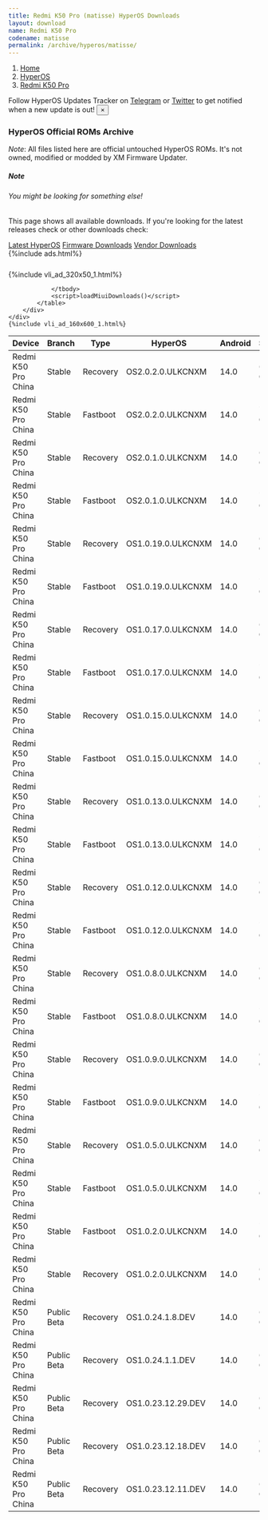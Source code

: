 ```yaml
---
title: Redmi K50 Pro (matisse) HyperOS Downloads
layout: download
name: Redmi K50 Pro
codename: matisse
permalink: /archive/hyperos/matisse/
---
```

<nav aria-label="breadcrumb">
    <ol class="breadcrumb">
        <li class="breadcrumb-item"><a href="/">Home</a></li>
        <li class="breadcrumb-item"><a href="/hyperos/">HyperOS</a></li>
        <li class="breadcrumb-item active" aria-current="page"><a href="/hyperos/matisse/">Redmi K50 Pro</a></li>
    </ol>
</nav>
<div class="alert alert-primary alert-dismissible fade show" role="alert">
    Follow HyperOS Updates Tracker on <a href="https://t.me/MIUIUpdatesTracker" class="alert-link">Telegram</a>
     or <a href="https://twitter.com/MiFwUpdater" class="alert-link">Twitter</a> to get notified when a new update is out!
    <button type="button" class="close" data-dismiss="alert" aria-label="Close">
        <span aria-hidden="true">&times;</span>
    </button>
</div>

### HyperOS Official ROMs Archive
*Note*: All files listed here are official untouched HyperOS ROMs. It's not owned, modified or modded by XM Firmware Updater.
<div class="card">
  <div class="card-body">
    <h5 class="card-title">Note</h5>
    <h6 class="card-subtitle mb-2 text-muted">You might be looking for something else!</h6>
    <p class="card-text">This page shows all available downloads.
     If you're looking for the latest releases check or other downloads check:</p>
    <a href="/hyperos/matisse/" class="card-link">Latest HyperOS</a>
    <a href="/firmware/matisse/" class="card-link">Firmware Downloads</a>
    <a href="/vendor/matisse/" class="card-link">Vendor Downloads</a>
  </div>
</div>
{%include ads.html%}
<div class="row justify-content-center">
    <div class="col-10">
        <div class="table-responsive-md" style="margin-top: 25px;">
            {%include vli_ad_320x50_1.html%}
            <table id="miui" class="display dt-responsive nowrap compact table table-striped table-hover table-sm">
                <thead class="thead-dark">
                    <tr>
                        <th data-ref="device">Device</th>
                        <th data-ref="branch">Branch</th>
                        <th data-ref="type">Type</th>
                        <th data-ref="miui">HyperOS</th>
                        <th data-ref="android">Android</th>
                        <th data-ref="size">Size</th>
                        <th data-ref="size">Date</th>
                        <th data-ref="link">Link</th>
                    </tr>
                </thead>
                <tbody>
                <tr><td>Redmi K50 Pro China</td><td>Stable</td><td>Recovery</td><td>OS2.0.2.0.ULKCNXM</td><td>14.0</td><td>6.2 GB</td><td>2025-04-08</td><td><a href="/hyperos/matisse/stable/OS2.0.2.0.ULKCNXM/">Download</a></td></tr>
<tr><td>Redmi K50 Pro China</td><td>Stable</td><td>Fastboot</td><td>OS2.0.2.0.ULKCNXM</td><td>14.0</td><td>7.4 GB</td><td>2025-04-01</td><td><a href="/hyperos/matisse/stable/OS2.0.2.0.ULKCNXM/">Download</a></td></tr>
<tr><td>Redmi K50 Pro China</td><td>Stable</td><td>Recovery</td><td>OS2.0.1.0.ULKCNXM</td><td>14.0</td><td>6.2 GB</td><td>2025-03-24</td><td><a href="/hyperos/matisse/stable/OS2.0.1.0.ULKCNXM/">Download</a></td></tr>
<tr><td>Redmi K50 Pro China</td><td>Stable</td><td>Fastboot</td><td>OS2.0.1.0.ULKCNXM</td><td>14.0</td><td>7.4 GB</td><td>2025-03-03</td><td><a href="/hyperos/matisse/stable/OS2.0.1.0.ULKCNXM/">Download</a></td></tr>
<tr><td>Redmi K50 Pro China</td><td>Stable</td><td>Recovery</td><td>OS1.0.19.0.ULKCNXM</td><td>14.0</td><td>6.0 GB</td><td>2025-02-12</td><td><a href="/hyperos/matisse/stable/OS1.0.19.0.ULKCNXM/">Download</a></td></tr>
<tr><td>Redmi K50 Pro China</td><td>Stable</td><td>Fastboot</td><td>OS1.0.19.0.ULKCNXM</td><td>14.0</td><td>7.2 GB</td><td>2025-02-08</td><td><a href="/hyperos/matisse/stable/OS1.0.19.0.ULKCNXM/">Download</a></td></tr>
<tr><td>Redmi K50 Pro China</td><td>Stable</td><td>Recovery</td><td>OS1.0.17.0.ULKCNXM</td><td>14.0</td><td>6.0 GB</td><td>2025-01-02</td><td><a href="/hyperos/matisse/stable/OS1.0.17.0.ULKCNXM/">Download</a></td></tr>
<tr><td>Redmi K50 Pro China</td><td>Stable</td><td>Fastboot</td><td>OS1.0.17.0.ULKCNXM</td><td>14.0</td><td>7.2 GB</td><td>2024-12-23</td><td><a href="/hyperos/matisse/stable/OS1.0.17.0.ULKCNXM/">Download</a></td></tr>
<tr><td>Redmi K50 Pro China</td><td>Stable</td><td>Recovery</td><td>OS1.0.15.0.ULKCNXM</td><td>14.0</td><td>6.0 GB</td><td>2024-12-12</td><td><a href="/hyperos/matisse/stable/OS1.0.15.0.ULKCNXM/">Download</a></td></tr>
<tr><td>Redmi K50 Pro China</td><td>Stable</td><td>Fastboot</td><td>OS1.0.15.0.ULKCNXM</td><td>14.0</td><td>7.2 GB</td><td>2024-12-05</td><td><a href="/hyperos/matisse/stable/OS1.0.15.0.ULKCNXM/">Download</a></td></tr>
<tr><td>Redmi K50 Pro China</td><td>Stable</td><td>Recovery</td><td>OS1.0.13.0.ULKCNXM</td><td>14.0</td><td>6.0 GB</td><td>2024-11-08</td><td><a href="/hyperos/matisse/stable/OS1.0.13.0.ULKCNXM/">Download</a></td></tr>
<tr><td>Redmi K50 Pro China</td><td>Stable</td><td>Fastboot</td><td>OS1.0.13.0.ULKCNXM</td><td>14.0</td><td>7.2 GB</td><td>2024-10-25</td><td><a href="/hyperos/matisse/stable/OS1.0.13.0.ULKCNXM/">Download</a></td></tr>
<tr><td>Redmi K50 Pro China</td><td>Stable</td><td>Recovery</td><td>OS1.0.12.0.ULKCNXM</td><td>14.0</td><td>6.0 GB</td><td>2024-10-12</td><td><a href="/hyperos/matisse/stable/OS1.0.12.0.ULKCNXM/">Download</a></td></tr>
<tr><td>Redmi K50 Pro China</td><td>Stable</td><td>Fastboot</td><td>OS1.0.12.0.ULKCNXM</td><td>14.0</td><td>7.2 GB</td><td>2024-10-10</td><td><a href="/hyperos/matisse/stable/OS1.0.12.0.ULKCNXM/">Download</a></td></tr>
<tr><td>Redmi K50 Pro China</td><td>Stable</td><td>Recovery</td><td>OS1.0.8.0.ULKCNXM</td><td>14.0</td><td>6.0 GB</td><td>2024-08-14</td><td><a href="/hyperos/matisse/stable/OS1.0.8.0.ULKCNXM/">Download</a></td></tr>
<tr><td>Redmi K50 Pro China</td><td>Stable</td><td>Fastboot</td><td>OS1.0.8.0.ULKCNXM</td><td>14.0</td><td>7.2 GB</td><td>2024-08-05</td><td><a href="/hyperos/matisse/stable/OS1.0.8.0.ULKCNXM/">Download</a></td></tr>
<tr><td>Redmi K50 Pro China</td><td>Stable</td><td>Recovery</td><td>OS1.0.9.0.ULKCNXM</td><td>14.0</td><td>6.0 GB</td><td>2024-08-29</td><td><a href="/hyperos/matisse/stable/OS1.0.9.0.ULKCNXM/">Download</a></td></tr>
<tr><td>Redmi K50 Pro China</td><td>Stable</td><td>Fastboot</td><td>OS1.0.9.0.ULKCNXM</td><td>14.0</td><td>7.2 GB</td><td>2024-08-19</td><td><a href="/hyperos/matisse/stable/OS1.0.9.0.ULKCNXM/">Download</a></td></tr>
<tr><td>Redmi K50 Pro China</td><td>Stable</td><td>Recovery</td><td>OS1.0.5.0.ULKCNXM</td><td>14.0</td><td>6.0 GB</td><td>2024-06-18</td><td><a href="/hyperos/matisse/stable/OS1.0.5.0.ULKCNXM/">Download</a></td></tr>
<tr><td>Redmi K50 Pro China</td><td>Stable</td><td>Fastboot</td><td>OS1.0.5.0.ULKCNXM</td><td>14.0</td><td>7.2 GB</td><td>2024-05-31</td><td><a href="/hyperos/matisse/stable/OS1.0.5.0.ULKCNXM/">Download</a></td></tr>
<tr><td>Redmi K50 Pro China</td><td>Stable</td><td>Fastboot</td><td>OS1.0.2.0.ULKCNXM</td><td>14.0</td><td>7.2 GB</td><td>2024-02-28</td><td><a href="/hyperos/matisse/stable/OS1.0.2.0.ULKCNXM/">Download</a></td></tr>
<tr><td>Redmi K50 Pro China</td><td>Stable</td><td>Recovery</td><td>OS1.0.2.0.ULKCNXM</td><td>14.0</td><td>6.0 GB</td><td>2024-01-29</td><td><a href="/hyperos/matisse/stable/OS1.0.2.0.ULKCNXM/">Download</a></td></tr>
<tr><td>Redmi K50 Pro China</td><td>Public Beta</td><td>Recovery</td><td>OS1.0.24.1.8.DEV</td><td>14.0</td><td>6.0 GB</td><td>2024-01-12</td><td><a href="/hyperos/matisse/public beta/OS1.0.24.1.8.DEV/">Download</a></td></tr>
<tr><td>Redmi K50 Pro China</td><td>Public Beta</td><td>Recovery</td><td>OS1.0.24.1.1.DEV</td><td>14.0</td><td>6.0 GB</td><td>2024-01-05</td><td><a href="/hyperos/matisse/public beta/OS1.0.24.1.1.DEV/">Download</a></td></tr>
<tr><td>Redmi K50 Pro China</td><td>Public Beta</td><td>Recovery</td><td>OS1.0.23.12.29.DEV</td><td>14.0</td><td>6.0 GB</td><td>2023-12-30</td><td><a href="/hyperos/matisse/public beta/OS1.0.23.12.29.DEV/">Download</a></td></tr>
<tr><td>Redmi K50 Pro China</td><td>Public Beta</td><td>Recovery</td><td>OS1.0.23.12.18.DEV</td><td>14.0</td><td>6.0 GB</td><td>2023-12-22</td><td><a href="/hyperos/matisse/public beta/OS1.0.23.12.18.DEV/">Download</a></td></tr>
<tr><td>Redmi K50 Pro China</td><td>Public Beta</td><td>Recovery</td><td>OS1.0.23.12.11.DEV</td><td>14.0</td><td>6.0 GB</td><td>2023-12-15</td><td><a href="/hyperos/matisse/public beta/OS1.0.23.12.11.DEV/">Download</a></td></tr>

                </tbody>
                <script>loadMiuiDownloads()</script>
            </table>
        </div>
    </div>
    {%include vli_ad_160x600_1.html%}
</div>
